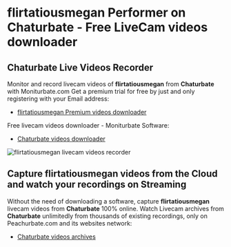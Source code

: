 # flirtatiousmegan Performer on Chaturbate - Free LiveCam videos downloader

## Chaturbate Live Videos Recorder

Monitor and record livecam videos of **flirtatiousmegan** from **Chaturbate** with Moniturbate.com
Get a premium trial for free by just and only registering with your Email address:
* [flirtatiousmegan Premium videos downloader](https://moniturbate.com/request-demo-licence-key.html)

Free livecam videos downloader - Moniturbate Software:
* [Chaturbate videos downloader](https://moniturbate.com/moniturbate-download-software.html)

![flirtatiousmegan livecam videos recorder](https://peachurnet.com/templates/moniturbate-software.png)


## Capture flirtatiousmegan videos from the Cloud and watch your recordings on Streaming

Without the need of downloading a software, capture **flirtatiousmegan** livecam videos from **Chaturbate** 100% online.
Watch Livecam archives from **Chaturbate** unlimitedly from thousands of existing recordings, only on Peachurbate.com and its websites network:
* [Chaturbate videos archives](https://peachurnet.com/)